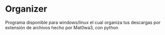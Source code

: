 # Organizer
Programa disponible para windows/linux el cual organiza tus descargas por extensión de archivos hecho por Mat0wa3, con python
